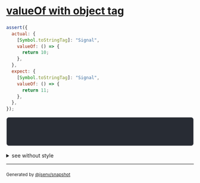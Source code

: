 # [valueOf with object tag ](../../wrapped_value.test.js#L104)

```js
assert({
  actual: {
    [Symbol.toStringTag]: "Signal",
    valueOf: () => {
      return 10;
    },
  },
  expect: {
    [Symbol.toStringTag]: "Signal",
    valueOf: () => {
      return 11;
    },
  },
});
```

![img](throw.svg)

<details>
  <summary>see without style</summary>

```console
AssertionError: actual and expect are different

actual: Signal(10)
expect: Signal(11)
```

</details>


---

<sub>
  Generated by <a href="https://github.com/jsenv/core/tree/main/packages/independent/snapshot">@jsenv/snapshot</a>
</sub>
